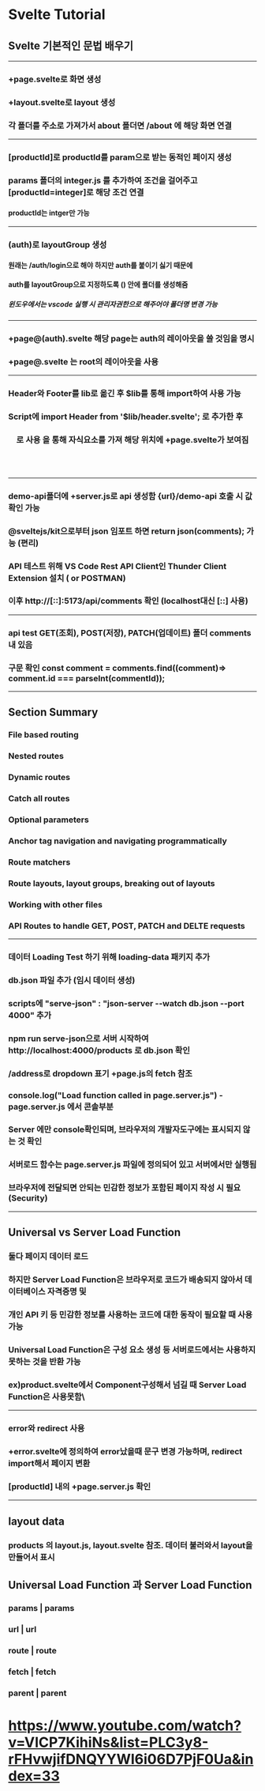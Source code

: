 # Svelte Tutorial

## Svelte 기본적인 문법 배우기
---
### +page.svelte로 화면 생성
### +layout.svelte로 layout 생성
### 각 폴더를 주소로 가져가서 about 폴더면 /about 에 해당 화면 연결
---
### [productId]로 productId를 param으로 받는 동적인 페이지 생성
### params 폴더의 integer.js 를 추가하여 조건을 걸어주고 [productId=integer]로 해당 조건 연결 
#### productId는 intger만 가능
---
### (auth)로 layoutGroup 생성
#### 원래는 /auth/login으로 해야 하지만 auth를 붙이기 싫기 때문에
#### auth를 layoutGroup으로 지정하도록 () 안에 폴더를 생성해줌 
##### 윈도우에서는 vscode 실행 시 관리자권한으로 해주어야 폴더명 변경 가능
---
### +page@(auth).svelte 해당 page는 auth의 레이아웃을 쓸 것임을 명시
### +page@.svelte 는 root의 레이아웃을 사용
---
### Header와 Footer를 lib로 옮긴 후 $lib를 통해 import하여 사용 가능
### Script에 import Header from '$lib/header.svelte'; 로 추가한 후 
### <Header /> 로 사용 <slot /> 을 통해 자식요소를 가져 해당 위치에 +page.svelte가 보여짐
---
### demo-api폴더에 +server.js로 api 생성함 {url}/demo-api 호출 시 값 확인 가능
### @sveltejs/kit으로부터 json 임포트 하면 return json(comments); 가능 (편리)
### API 테스트 위해 VS Code Rest API Client인 Thunder Client Extension 설치 ( or POSTMAN)
### 이후 http://[::]:5173/api/comments 확인 (localhost대신 [::] 사용)
---
### api test GET(조회), POST(저장), PATCH(업데이트) 폴더 comments내 있음
### 구문 확인 const comment = comments.find((comment)=> comment.id === parseInt(commentId));
---
## Section Summary
### File based routing
### Nested routes
### Dynamic routes
### Catch all routes
### Optional parameters
### Anchor tag navigation and navigating programmatically
### Route matchers
### Route layouts, layout groups, breaking out of layouts
### Working with other files
### API Routes to handle GET, POST, PATCH and DELTE requests
---
### 데이터 Loading Test 하기 위해 loading-data 패키지 추가
### db.json 파일 추가 (임시 데이터 생성)
### scripts에 "serve-json" : "json-server --watch db.json --port 4000" 추가
### npm run serve-json으로 서버 시작하여 http://localhost:4000/products 로 db.json 확인
### /address로 dropdown 표기 +page.js의 fetch 참조
### console.log("Load function called in page.server.js") - page.server.js 에서 콘솔부분
### Server 에만 console확인되며, 브라우저의 개발자도구에는 표시되지 않는 것 확인
### 서버로드 함수는 page.server.js 파일에 정의되어 있고 서버에서만 실행됨
### 브라우저에 전달되면 안되는 민감한 정보가 포함된 페이지 작성 시 필요 (Security)
---
## Universal vs Server Load Function
### 둘다 페이지 데이터 로드 
### 하지만 Server Load Function은 브라우저로 코드가 배송되지 않아서 데이터베이스 자격증명 및
### 개인 API 키 등 민감한 정보를 사용하는 코드에 대한 동작이 필요할 때 사용가능
### Universal Load Function은 구성 요소 생성 등 서버로드에서는 사용하지 못하는 것을 반환 가능
### ex)product.svelte에서 Component구성해서 넘길 때 Server Load Function은 사용못함\
---
### error와 redirect 사용
### +error.svelte에 정의하여 error났을때 문구 변경 가능하며, redirect import해서 페이지 변환
### [productId] 내의 +page.server.js 확인
---
## layout data
### products 의 layout.js, layout.svelte 참조. 데이터 불러와서 layout을 만들어서 표시

## Universal Load Function 과 Server Load Function
### params   | params 
### url      | url
### route    | route
### fetch    | fetch
### parent   | parent

# https://www.youtube.com/watch?v=VICP7KihiNs&list=PLC3y8-rFHvwjifDNQYYWI6i06D7PjF0Ua&index=33